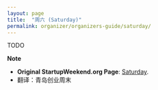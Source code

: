 ```yaml
---
layout: page
title:  "周六 (Saturday)" 
permalink: organizer/organizers-guide/saturday/
---
```

TODO

**Note**

* __Original StartupWeekend.org Page__: [Saturday](http://startupweekend.org/organizer/organizers-guide/saturday/). 
* 翻译：青岛创业周末